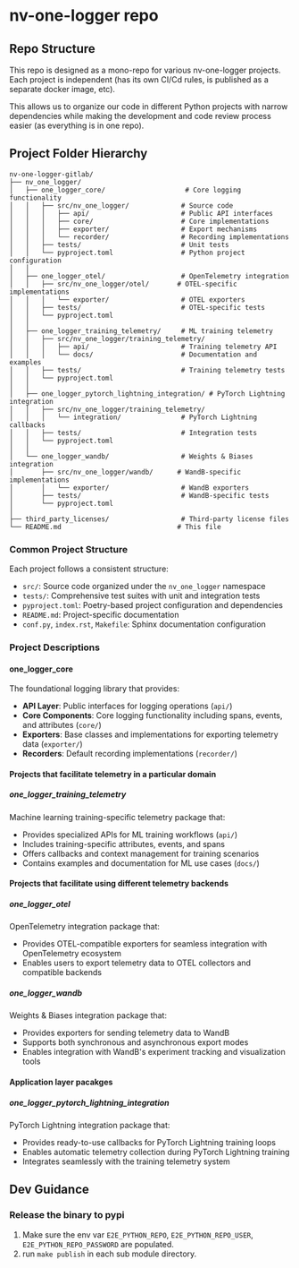# nv-one-logger repo

## Repo Structure

This repo is designed as a mono-repo for various nv-one-logger projects. Each project is independent (has its own CI/Cd rules, is published as a separate docker image, etc).

This allows us to organize our code in different Python projects with narrow dependencies while making the development and code review process easier (as everything is in one repo).

## Project Folder Hierarchy

```
nv-one-logger-gitlab/
├── nv_one_logger/
│   ├── one_logger_core/                    # Core logging functionality
│   │   ├── src/nv_one_logger/             # Source code
│   │   │   ├── api/                       # Public API interfaces
│   │   │   ├── core/                      # Core implementations
│   │   │   ├── exporter/                  # Export mechanisms
│   │   │   └── recorder/                  # Recording implementations
│   │   ├── tests/                         # Unit tests
│   │   └── pyproject.toml                 # Python project configuration
│   │
│   ├── one_logger_otel/                   # OpenTelemetry integration
│   │   ├── src/nv_one_logger/otel/       # OTEL-specific implementations
│   │   │   └── exporter/                  # OTEL exporters
│   │   ├── tests/                         # OTEL-specific tests
│   │   └── pyproject.toml
│   │
│   ├── one_logger_training_telemetry/     # ML training telemetry
│   │   ├── src/nv_one_logger/training_telemetry/
│   │   │   ├── api/                       # Training telemetry API
│   │   │   └── docs/                      # Documentation and examples
│   │   ├── tests/                         # Training telemetry tests
│   │   └── pyproject.toml
│   │
│   ├── one_logger_pytorch_lightning_integration/ # PyTorch Lightning integration
│   │   ├── src/nv_one_logger/training_telemetry/
│   │   │   └── integration/               # PyTorch Lightning callbacks
│   │   ├── tests/                         # Integration tests
│   │   └── pyproject.toml
│   │
│   └── one_logger_wandb/                  # Weights & Biases integration
│       ├── src/nv_one_logger/wandb/      # WandB-specific implementations
│       │   └── exporter/                  # WandB exporters
│       ├── tests/                         # WandB-specific tests
│       └── pyproject.toml
│
├── third_party_licenses/                  # Third-party license files
└── README.md                             # This file
```

### Common Project Structure

Each project follows a consistent structure:
- `src/`: Source code organized under the `nv_one_logger` namespace
- `tests/`: Comprehensive test suites with unit and integration tests
- `pyproject.toml`: Poetry-based project configuration and dependencies
- `README.md`: Project-specific documentation
- `conf.py`, `index.rst`, `Makefile`: Sphinx documentation configuration

### Project Descriptions

#### one_logger_core
The foundational logging library that provides:
- **API Layer**: Public interfaces for logging operations (`api/`)
- **Core Components**: Core logging functionality including spans, events, and attributes (`core/`)
- **Exporters**: Base classes and implementations for exporting telemetry data (`exporter/`)
- **Recorders**: Default recording implementations (`recorder/`)


#### Projects that facilitate telemetry in a particular domain

##### one_logger_training_telemetry
Machine learning training-specific telemetry package that:
- Provides specialized APIs for ML training workflows (`api/`)
- Includes training-specific attributes, events, and spans
- Offers callbacks and context management for training scenarios
- Contains examples and documentation for ML use cases (`docs/`)

#### Projects that facilitate using different telemetry backends

##### one_logger_otel
OpenTelemetry integration package that:
- Provides OTEL-compatible exporters for seamless integration with OpenTelemetry ecosystem
- Enables users to export telemetry data to OTEL collectors and compatible backends

##### one_logger_wandb
Weights & Biases integration package that:
- Provides exporters for sending telemetry data to WandB
- Supports both synchronous and asynchronous export modes
- Enables integration with WandB's experiment tracking and visualization tools

#### Application layer pacakges

##### one_logger_pytorch_lightning_integration
PyTorch Lightning integration package that:
- Provides ready-to-use callbacks for PyTorch Lightning training loops
- Enables automatic telemetry collection during PyTorch Lightning training
- Integrates seamlessly with the training telemetry system



## Dev Guidance

### Release the binary to pypi
1. Make sure the env var `E2E_PYTHON_REPO`, `E2E_PYTHON_REPO_USER`, `E2E_PYTHON_REPO_PASSWORD` are populated.
2. run `make publish` in each sub module directory.